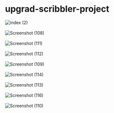 # upgrad-scribbler-project

![index (2)](https://user-images.githubusercontent.com/72148597/104352202-62d54c80-552c-11eb-9e99-00d4037efd0f.png)
<br>
<br>
![Screenshot (108)](https://user-images.githubusercontent.com/72148597/104352719-0888bb80-552d-11eb-9b61-3c8fd03c8f4e.png)
<br>
<br>
![Screenshot (111)](https://user-images.githubusercontent.com/72148597/104353276-b98f5600-552d-11eb-8b35-74aa2cc8788d.png)
<br>
<br>
![Screenshot (112)](https://user-images.githubusercontent.com/72148597/104353547-02470f00-552e-11eb-9215-a27ff992dd37.png)
<br>
<br>
![Screenshot (109)](https://user-images.githubusercontent.com/72148597/104354146-ca8c9700-552e-11eb-90ea-08497a3920a4.png)
<br>
<br>
![Screenshot (114)](https://user-images.githubusercontent.com/72148597/104354668-8a79e400-552f-11eb-95d8-37220622c2c6.png)
<br>
<br>
![Screenshot (113)](https://user-images.githubusercontent.com/72148597/104354878-e5134000-552f-11eb-9430-c3c64c4030b9.png)
<br>
<br>
![Screenshot (116)](https://user-images.githubusercontent.com/72148597/104355157-463b1380-5530-11eb-916e-e835ea1dafbd.png)
<br>
<br>
![Screenshot (110)](https://user-images.githubusercontent.com/72148597/104355371-94501700-5530-11eb-973d-b33185e37592.png)

